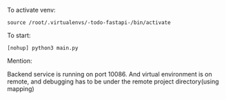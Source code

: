 To activate venv: 

    source /root/.virtualenvs/-todo-fastapi-/bin/activate


To start: 

    [nohup] python3 main.py
    


  
Mention: 

Backend service is running on port 10086. And virtual environment is on remote, and debugging has to be under the remote project directory(using mapping)
